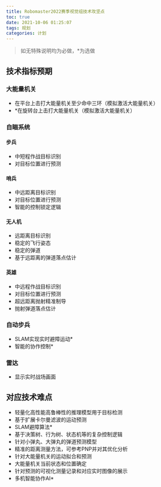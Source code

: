```yaml
---
title: Robomaster2022赛季视觉组技术攻坚点
toc: true
date: 2021-10-06 01:25:07
tags: 规划
categories: 计划
---
```


> 如无特殊说明均为必做，*为选做

## 技术指标预期

### 大能量机关

- 在平台上击打大能量机关至少命中三环（模拟激活大能量机关）
- *在旋转台上击打大能量机关（模拟激活大能量机关）

### 自瞄系统

#### 步兵

- 中短程作战目标识别
- 对目标位置进行预测

#### 哨兵

- 中远距离目标识别
- 对目标位置进行预测
- 智能的控制锁定逻辑

#### 无人机

- 远距离目标识别
- 稳定的飞行姿态
- 稳定的弹道
- 基于远距离的弹道落点估计

#### 英雄

- 中远程作战目标识别
- 对目标位置进行预测
- 超远距离抛射精准制导
- 抛射弹道落点估计



### 自动步兵

- SLAM实现实时避障运动*
- 智能的协作控制*

### 雷达

- 显示实时战场画面

## 对应技术难点

- 轻量化高性能高鲁棒性的推理模型用于目标检测
- 基于扩展卡尔曼滤波的运动预测
- SLAM避障算法*
- 基于决策树、行为树、状态机等的复杂控制逻辑
- 针对小弹丸、大弹丸的弹道预测模型
- 精准的距离测量方法，可参考PNP并对其优化分析
- 针对大能量机关的运动拟合和预测
- 大能量机关当前状态和位置确定
- 针对预测的可视化测量记录和对应实时图像的展示
- 多机智能协作AI*













